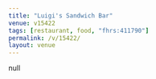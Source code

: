 ```yaml
---
title: "Luigi's Sandwich Bar"
venue: v15422
tags: [restaurant, food, "fhrs:411790"]
permalink: /v/15422/
layout: venue
---
```

null